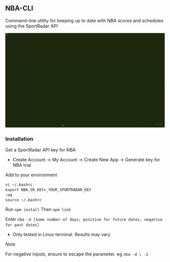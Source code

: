 ## NBA-CLI

Command-line utility for keeping up to date with NBA scores and schedules using the SportRadar API

![NBA CLI gif](./nba-cli.gif)

### Installation

Get a SportRadar API key for NBA [](https://developer.sportradar.com/member/register)

- Create Account -> My Account -> Create New App -> Generate key for NBA trial


Add to your environment

```
vi ~/.bashrc
export NBA_SR_KEY=_YOUR_SPORTRADAR_KEY
:wq
source ~/.bashrc
```

Run `npm install`
Then `npm link`

Enter `nba -d [Some number of days; positive for future dates, negative for past dates]`


* Only tested in Linux terminal. Results may vary

_Note_ 

For negative inputs, ensure to escape the parameter. eg `nba -d \ -2`
